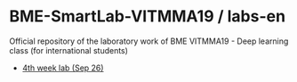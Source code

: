 # BME-SmartLab-VITMMA19 / labs-en
Official repository of the laboratory work of BME VITMMA19 - Deep learning class (for international students)

- [4th week lab (Sep 26)](./04)